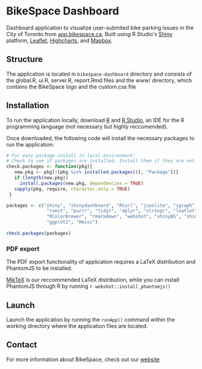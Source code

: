 # BikeSpace Dashboard

Dashboard application to visualize user-submited bike parking issues in the City
of Toronto from [app.bikespace.ca](https://app.bikespace.ca/). Built using R Studio's 
[Shiny](https://shiny.rstudio.com/) platform, [Leaflet](https://leafletjs.com/), [Highcharts](https://www.highcharts.com/), and [Mapbox](https://www.mapbox.com/).

## Structure

The application  is located in `bikespace-dashboard` directory and consists of the global.R, ui.R, server.R, report.Rmd files and the www/ directory, which contains the BikeSpace logo and the custom.css file

## Installation

To run the application locally, download [R](https://www.r-project.org/) and [R Studio](https://www.rstudio.com/), an IDE for the R programming language (not necessary but highly reccomended).

Once downloaded, the following code will install the necessary packages to run the application:

```r
# For easy package install in local environment:
# Check to see if packages are installed. Install them if they are not, then load them into the R session.
check.packages <- function(pkg){
   new.pkg <- pkg[!(pkg %in% installed.packages()[, "Package"])]
   if (length(new.pkg))
     install.packages(new.pkg, dependencies = TRUE)
   sapply(pkg, require, character.only = TRUE)
 }

packages <- c("shiny", "shinydashboard", "RCurl", "jsonlite", "igraph","highcharter",
               "rvest", "purrr", "tidyr", "dplyr", "stringr", "leaflet", "htmltools",
               "RColorBrewer", "rmarkdown", "webshot", "shinyBS", "shinyjs", "shinyWidgets",
               "ggplot2", "Hmisc")
 
check.packages(packages)

```

### PDF export

The PDF export functionality of application requires a LaTeX distribution and PhantomJS to be installed. 

[MikTeX](https://miktex.org/) is our reccommended LaTeX distribution, while you can install PhantomJS through R by running ```r webshot::install_phantomjs() ```

## Launch

Launch the application by running the ```runApp()``` command within the working directory where the application files are located.

## Contact

For more information about BikeSpace, check out our [website](http://www.bikespace.ca/)


